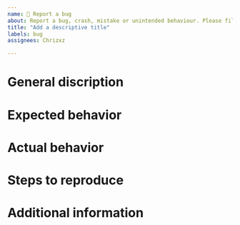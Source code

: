 ```yaml
---
name: 🐛 Report a bug
about: Report a bug, crash, mistake or unintended behaviour. Please file a seperate report for each problem.
title: "Add a descriptive title"
labels: bug
assignees: Chrizxz

---
```


<!-- Before reporting a bug, please make sure you've searched if it already exists. -->
# General discription
<!-- Please provide a general description of what happened. -->

# Expected behavior
<!-- What behavior of the bot do you expect? -->

# Actual behavior
<!-- How does the bot actually react? -->

# Steps to reproduce
<!-- Can the behavior be reproduced consistently? If yes, how? Please also attach screenshots if they could help to understand the problem. -->
      
# Additional information
<!-- If you can think of anything else that might help, there's plenty of room for it here. 😉 -->
